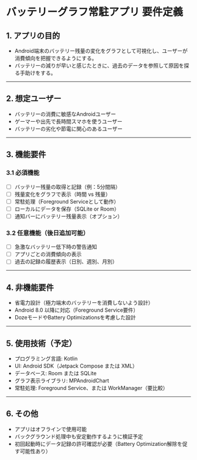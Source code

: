 # バッテリーグラフ常駐アプリ 要件定義

## 1. アプリの目的

- Android端末のバッテリー残量の変化をグラフとして可視化し、ユーザーが消費傾向を把握できるようにする。
- バッテリーの減りが早いと感じたときに、過去のデータを参照して原因を探る手助けをする。

---

## 2. 想定ユーザー

- バッテリーの消費に敏感なAndroidユーザー
- ゲーマーや出先で長時間スマホを使うユーザー
- バッテリーの劣化や節電に関心のあるユーザー

---

## 3. 機能要件

### 3.1 必須機能

- [ ] バッテリー残量の取得と記録（例：5分間隔）
- [ ] 残量変化をグラフで表示（時間 vs 残量）
- [ ] 常駐処理（Foreground Serviceとして動作）
- [ ] ローカルにデータを保存（SQLite or Room）
- [ ] 通知バーにバッテリー残量表示（オプション）

### 3.2 任意機能（後日追加可能）

- [ ] 急激なバッテリー低下時の警告通知
- [ ] アプリごとの消費傾向の表示
- [ ] 過去の記録の履歴表示（日別、週別、月別）

---

## 4. 非機能要件

- 省電力設計（極力端末のバッテリーを消費しないよう設計）
- Android 8.0 以降に対応（Foreground Service要件）
- DozeモードやBattery Optimizationsを考慮した設計

---

## 5. 使用技術（予定）

- プログラミング言語: Kotlin
- UI: Android SDK（Jetpack Compose または XML）
- データベース: Room または SQLite
- グラフ表示ライブラリ: MPAndroidChart
- 常駐処理: Foreground Service、または WorkManager（要比較）

---

## 6. その他

- アプリはオフラインで使用可能
- バックグラウンド処理中も安定動作するように検証予定
- 初回起動時にデータ記録の許可確認が必要（Battery Optimization解除を促す可能性あり）
